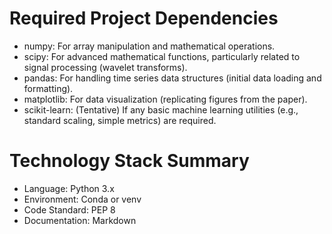 # Required Project Dependencies

- numpy: For array manipulation and mathematical operations.
- scipy: For advanced mathematical functions, particularly related to signal processing (wavelet transforms).
- pandas: For handling time series data structures (initial data loading and formatting).
- matplotlib: For data visualization (replicating figures from the paper).
- scikit-learn: (Tentative) If any basic machine learning utilities (e.g., standard scaling, simple metrics) are required.

# Technology Stack Summary
- Language: Python 3.x
- Environment: Conda or venv
- Code Standard: PEP 8
- Documentation: Markdown

